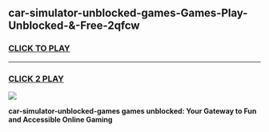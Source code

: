 
## car-simulator-unblocked-games-Games-Play-Unblocked-&-Free-2qfcw
<h3>
<a href="https://premium76.site?title=car-simulator-unblocked-games&ref=24A">CLICK TO PLAY</a></h3>
<hr>

<h3>
<a href="https://premium76.site?title=car-simulator-unblocked-games&ref=24A">CLICK 2 PLAY</a>
  
</h3>

<a href="https://premium76.site?title=car-simulator-unblocked-games&ref=24A"><img src="https://clearcache.store/games.png"></a>


**car-simulator-unblocked-games games unblocked: Your Gateway to Fun and Accessible Online Gaming**
